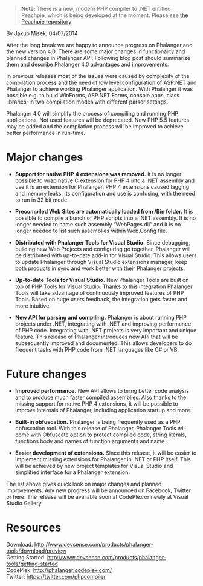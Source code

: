 > **Note:** There is a new, modern PHP compiler to .NET entitled Peachpie, which is being developed at the moment. Please see [the Peachpie repository](https://github.com/iolevel/peachpie)

By Jakub Misek, 04/07/2014

After the long break we are happy to announce progress on Phalanger and the new version 4.0. There are some major changes in functionality and planned changes in Phalanger API. Following blog post should summarize them and describe Phalanger 4.0 advantages and improvements.

In previous releases most of the issues were caused by complexity of the compilation process and the need of low level configuration of ASP.NET and Phalanger to achieve working Phalanger application. With Phalanger it was possible e.g. to build WinForms, ASP.NET Forms, console apps, class libraries; in two compilation modes with different parser settings.

Phalanger 4.0 will simplify the process of compiling and running PHP applications. Not used features will be deprecated. New PHP 5.5 features may be added and the compilation process will be improved to achieve better performance in run-time.

# Major changes

- **Support for native PHP 4 extensions was removed.** It is no longer possible to wrap native C extension for PHP 4 into a .NET assembly and use it is an extension for Phalanger. PHP 4 extensions caused lagging and memory leaks. Its configuration and use is confusing, with the need to run in 32 bit mode.

- **Precompiled Web Sites are automatically loaded from /Bin folder.** It is possible to compile a bunch of PHP scripts into a .NET assembly. It is no longer needed to name such assembly “WebPages.dll” and it is no longer needed to list such assemblies within Web.Config file.

- **Distributed with Phalanger Tools for Visual Studio.** Since debugging, building new Web Projects and configuring go together, Phalanger will be distributed with up-to-date add-in for Visual Studio. This allows users to update Phalanger through Visual Studio extensions manager, keep both products in sync and work better with their Phalanger projects.

- **Up-to-date Tools for Visual Studio.** New Phalanger Tools are built on top of PHP Tools for Visual Studio. Thanks to this integration Phalanger Tools will take advantage of continuously improved features of PHP Tools. Based on huge users feedback, the integration gets faster and more intuitive.

- **New API for parsing and compiling.** Phalanger is about running PHP projects under .NET, integrating with .NET and improving performance of PHP code. Integrating with .NET projects is very important and unique feature. This release of Phalanger introduces new API that will be subsequently improved and documented. This allows developers to do frequent tasks with PHP code from .NET languages like C# or VB.

# Future changes

- **Improved performance.** New API allows to bring better code analysis and to produce much faster compiled assemblies. Also thanks to the missing support for native PHP 4 extensions, it will be possible to improve internals of Phalanger, including application startup and more.

- **Built-in obfuscation.** Phalanger is being frequently used as a PHP obfuscation tool. With this release of Phalanger, Phalanger Tools will come with Obfuscate option to protect compiled code, string literals, functions body and names of function arguments and name.

- **Easier development of extensions.** Since this release, it will be easier to implement missing extensions for Phalanger in .NET or PHP itself. This will be achieved by new project templates for Visual Studio and simplified interface for a Phalanger extension.

The list above gives quick look on major changes and planned improvements. Any new progress will be announced on Facebook, Twitter or here. The release will be available soon at CodePlex or newly at Visual Studio Gallery.

# Resources

Download: http://www.devsense.com/products/phalanger-tools/download/preview  
Getting Started: http://www.devsense.com/products/phalanger-tools/getting-started  
CodePlex: http://phalanger.codeplex.com/  
Twitter: https://twitter.com/phpcompiler
